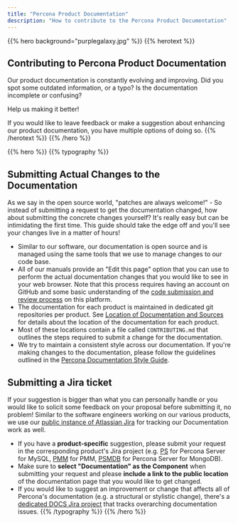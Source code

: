 ```yaml
---
title: "Percona Product Documentation"
description: "How to contribute to the Percona Product Documentation"
---
```


{{% hero background="purplegalaxy.jpg" %}}
{{% herotext %}}
## Contributing to Percona Product Documentation

Our product documentation is constantly evolving and improving. Did you spot
some outdated information, or a typo? Is the documentation incomplete or confusing?

Help us making it better!

If you would like to leave feedback or make a suggestion about enhancing our
product documentation, you have multiple options of doing so.
{{% /herotext %}}
{{% /hero %}}

{{% hero %}}
{{% typography %}}
## Submitting Actual Changes to the Documentation

As we say in the open source world, "patches are always welcome!" - So instead of
submitting a request to get the documentation changed, how about submitting the
concrete changes yourself? It's really easy but can be intimidating the first
time. This guide should take the edge off and you'll see your changes live in a
matter of hours!

* Similar to our software, our documentation is open source and is managed using
  the same tools that we use to manage changes to our code base.
* All of our manuals provide an "Edit this page" option that you can
  use to perform the actual documentation changes that you would like to see in
  your web browser. Note that this process requires having an account on GitHub
  and some basic understanding of the [code submission and review
  process](https://docs.github.com/en/pull-requests/collaborating-with-pull-requests)
  on this platform.
* The documentation for each product is maintained in dedicated git repositories
  per product. See [Location of Documentation and Sources](./locations) for
  details about the location of the documentation for each product.
* Most of these locations contain a file called `CONTRIBUTING.md` that outlines
  the steps required to submit a change for the documentation.
* We try to maintain a consistent style across our documentation. If you're
  making changes to the documentation, please follow the guidelines outlined in
  the [Percona Documentation Style Guide](https://docs.percona.com/style-guide/).

## Submitting a Jira ticket

If your suggestion is bigger than what you can personally handle or you would
like to solicit some feedback on your proposal before submitting it, no problem!
Similar to the software engineers working on our various products, we use our
[public instance of Atlassian Jira](https://jira.percona.com/) for tracking our
Documentation work as well.

* If you have a **product-specific** suggestion, please submit your request in
  the corresponding product's Jira project (e.g.
  [PS](https://jira.percona.com/projects/PS/) for Percona Server for MySQL,
  [PMM](https://jira.percona.com/projects/PMM/) for PMM,
  [PSMDB](https://jira.percona.com/projects/PSMDB/) for Percona Server for
  MongoDB).
* Make sure to **select "Documentation" as the Component** when submitting your
  request and please **include a link to the public location** of the
  documentation page that you would like to get changed.
* If you would like to suggest an improvement or change that affects all of
  Percona's documentation (e.g. a structural or stylistic change), there's a
  [dedicated DOCS Jira project](https://jira.percona.com/projects/DOCS/) that
  tracks overarching documentation issues.
{{% /typography %}}
{{% /hero %}}
